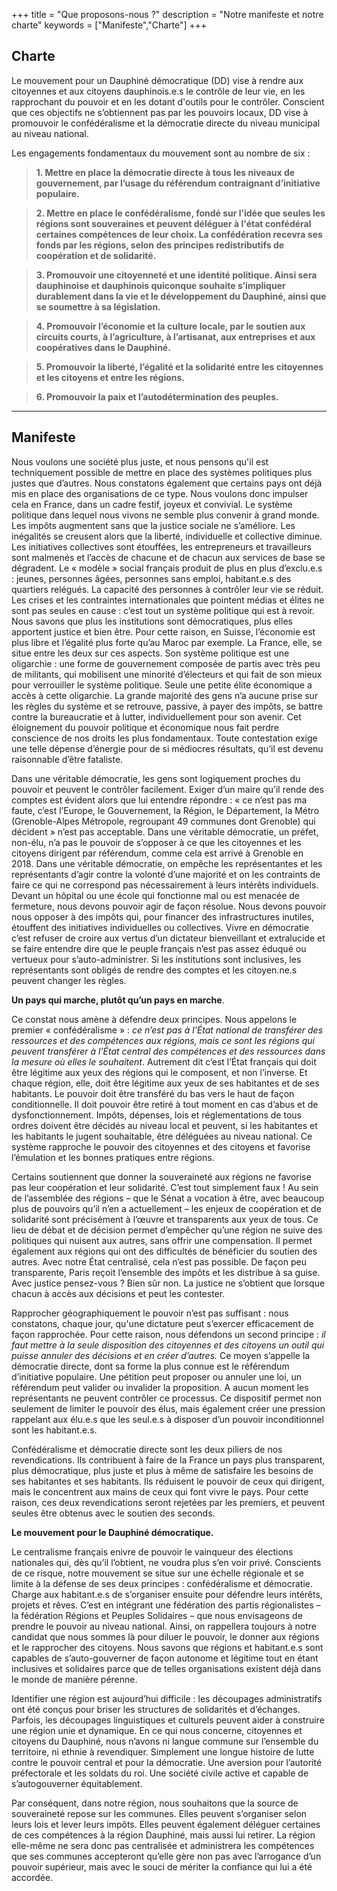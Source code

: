 +++ title = "Que proposons-nous ?" description = "Notre manifeste et notre
charte" keywords = ["Manifeste","Charte"] +++

## Charte

Le mouvement pour un Dauphiné démocratique (DD) vise à rendre aux citoyennes et
aux citoyens dauphinois.e.s le contrôle de leur vie, en les rapprochant du
pouvoir et en les dotant d'outils pour le contrôler. Conscient que ces objectifs
ne s’obtiennent pas par les pouvoirs locaux, DD vise à promouvoir le
confédéralisme et la démocratie directe du niveau municipal au niveau national.

Les engagements fondamentaux du mouvement sont au nombre de six :

> **1. Mettre en place la démocratie directe à tous les niveaux de gouvernement,
> par l’usage du référendum contraignant d’initiative populaire.**

> **2. Mettre en place le confédéralisme, fondé sur l’idée que seules les
> régions sont souveraines et peuvent déléguer à l'état confédéral certaines
> compétences de leur choix. La confédération recevra ses fonds par les régions,
> selon des principes redistributifs de coopération et de solidarité.**

> **3. Promouvoir une citoyenneté et une identité politique. Ainsi sera
> dauphinoise et dauphinois quiconque souhaite s’impliquer durablement dans la
> vie et le développement du Dauphiné, ainsi que se soumettre à sa
> législation.**

> **4. Promouvoir l’économie et la culture locale, par le soutien aux circuits
> courts, à l’agriculture, à l’artisanat, aux entreprises et aux coopératives
> dans le Dauphiné.**

> **5. Promouvoir la liberté, l’égalité et la solidarité entre les citoyennes et
> les citoyens et entre les régions.**

> **6. Promouvoir la paix et l’autodétermination des peuples.**

---

## Manifeste

Nous voulons une société plus juste, et nous pensons qu'il est techniquement
possible de mettre en place des systèmes politiques plus justes que d’autres.
Nous constatons également que certains pays ont déjà mis en place des
organisations de ce type. Nous voulons donc impulser cela en France, dans un
cadre festif, joyeux et convivial. Le système politique dans lequel nous vivons
ne semble plus convenir à grand monde. Les impôts augmentent sans que la justice
sociale ne s’améliore. Les inégalités se creusent alors que la liberté,
individuelle et collective diminue. Les initiatives collectives sont étouffées,
les entrepreneurs et travailleurs sont malmenés et l’accès de chacune et de
chacun aux services de base se dégradent. Le « modèle » social français produit
de plus en plus d’exclu.e.s : jeunes, personnes âgées, personnes sans emploi,
habitant.e.s des quartiers relégués. La capacité des personnes à contrôler leur
vie se réduit. Les crises et les contraintes internationales que pointent médias
et élites ne sont pas seules en cause : c’est tout un système politique qui est
à revoir. Nous savons que plus les institutions sont démocratiques, plus elles
apportent justice et bien être. Pour cette raison, en Suisse, l’économie est
plus libre et l’égalité plus forte qu’au Maroc par exemple. La France, elle, se
situe entre les deux sur ces aspects. Son système politique est une oligarchie :
une forme de gouvernement composée de partis avec très peu de militants, qui
mobilisent une minorité d’électeurs et qui fait de son mieux pour verrouiller le
système politique. Seule une petite élite économique a accès à cette oligarchie.
La grande majorité des gens n’a aucune prise sur les règles du système et se
retrouve, passive, à payer des impôts, se battre contre la bureaucratie et à
lutter, individuellement pour son avenir. Cet éloignement du pouvoir politique
et économique nous fait perdre conscience de nos droits les plus fondamentaux.
Toute contestation exige une telle dépense d’énergie pour de si médiocres
résultats, qu’il est devenu raisonnable d’être fataliste.

Dans une véritable démocratie, les gens sont logiquement proches du pouvoir et
peuvent le contrôler facilement. Exiger d’un maire qu’il rende des comptes est
évident alors que lui entendre répondre : « ce n’est pas ma faute, c’est
l’Europe, le Gouvernement, la Région, le Département, la Métro (Grenoble-Alpes
Métropole, regroupant 49 communes dont Grenoble) qui décident » n’est pas
acceptable. Dans une véritable démocratie, un préfet, non-élu, n’a pas le
pouvoir de s’opposer à ce que les citoyennes et les citoyens dirigent par
référendum, comme cela est arrivé à Grenoble en 2018. Dans une véritable
démocratie, on empêche les représentantes et les représentants d’agir contre la
volonté d’une majorité et on les contraints de faire ce qui ne correspond pas
nécessairement à leurs intérêts individuels. Devant un hôpital ou une école qui
fonctionne mal ou est menacée de fermeture, nous devons pouvoir agir de façon
résolue. Nous devons pouvoir nous opposer à des impôts qui, pour financer des
infrastructures inutiles, étouffent des initiatives individuelles ou
collectives. Vivre en démocratie c’est refuser de croire aux vertus d’un
dictateur bienveillant et extralucide et se faire entendre dire que le peuple
français n’est pas assez éduqué ou vertueux pour s’auto-administrer. Si les
institutions sont inclusives, les représentants sont obligés de rendre des
comptes et les citoyen.ne.s peuvent changer les règles.


**Un pays qui marche, plutôt qu’un pays en marche**.

Ce constat nous amène à défendre deux principes. Nous appelons le premier «
confédéralisme » : *ce n’est pas à l’État national de transférer des ressources
et des compétences aux régions, mais ce sont les régions qui peuvent transférer
à l’État central des compétences et des ressources dans la mesure où elles le
souhaitent*. Autrement dit c’est l’État français qui doit être légitime aux yeux
des régions qui le composent, et non l’inverse. Et chaque région, elle, doit
être légitime aux yeux de ses habitantes et de ses habitants. Le pouvoir doit
être transféré du bas vers le haut de façon conditionnelle. Il doit pouvoir être
retiré à tout moment en cas d’abus et de dysfonctionnement. Impôts, dépenses,
lois et réglementations de tous ordres doivent être décidés au niveau local et
peuvent, si les habitantes et les habitants le jugent souhaitable, être
déléguées au niveau national. Ce système rapproche le pouvoir des citoyennes et
des citoyens et favorise l’émulation et les bonnes pratiques entre régions.

Certains soutiennent que donner la souveraineté aux régions ne favorise pas leur
coopération et leur solidarité. C’est tout simplement faux ! Au sein de
l’assemblée des régions – que le Sénat a vocation à être, avec beaucoup plus de
pouvoirs qu’il n’en a actuellement – les enjeux de coopération et de solidarité
sont précisément à l’œuvre et transparents aux yeux de tous. Ce lieu de débat et
de décision permet d’empêcher qu’une région ne suive des politiques qui nuisent
aux autres, sans offrir une compensation. Il permet également aux régions qui
ont des difficultés de bénéficier du soutien des autres. Avec notre État
centralisé, cela n’est pas possible. De façon peu transparente, Paris reçoit
l’ensemble des impôts et les distribue à sa guise. Avec justice pensez-vous ?
Bien sûr non. La justice ne s’obtient que lorsque chacun à accès aux décisions
et peut les contester.

Rapprocher géographiquement le pouvoir n’est pas suffisant : nous constatons,
chaque jour, qu'une dictature peut s’exercer efficacement de façon rapprochée.
Pour cette raison, nous défendons un second principe : *il faut mettre à la
seule disposition des citoyennes et des citoyens un outil qui puisse annuler des
décisions et en créer d’autres.* Ce moyen s’appelle la démocratie directe, dont
sa forme la plus connue est le référendum d’initiative populaire. Une pétition
peut proposer ou annuler une loi, un référendum peut valider ou invalider la
proposition. A aucun moment les représentants ne peuvent contrôler ce processus.
Ce dispositif permet non seulement de limiter le pouvoir des élus, mais
également créer une pression rappelant aux élu.e.s que les seul.e.s à disposer
d’un pouvoir inconditionnel sont les habitant.e.s.

Confédéralisme et démocratie directe sont les deux piliers de nos
revendications. Ils contribuent à faire de la France un pays plus transparent,
plus démocratique, plus juste et plus à même de satisfaire les besoins de ses
habitantes et ses habitants. Ils réduisent le pouvoir de ceux qui dirigent, mais
le concentrent aux mains de ceux qui font vivre le pays. Pour cette raison, ces
deux revendications seront rejetées par les premiers, et peuvent seules être
obtenus avec le soutien des seconds.

**Le mouvement pour le Dauphiné démocratique.**

Le centralisme français enivre de pouvoir le vainqueur des élections nationales
qui, dès qu’il l’obtient, ne voudra plus s’en voir privé. Conscients de ce
risque, notre mouvement se situe sur une échelle régionale et se limite à la
défense de ses deux principes : confédéralisme et démocratie. Charge aux
habitant.e.s de s’organiser ensuite pour défendre leurs intérêts, projets et
rêves. C’est en intégrant une fédération des partis régionalistes – la
fédération Régions et Peuples Solidaires – que nous envisageons de prendre le
pouvoir au niveau national. Ainsi, on rappellera toujours à notre candidat que
nous sommes là pour diluer le pouvoir, le donner aux régions et le rapprocher
des citoyens. Nous savons que régions et habitant.e.s sont capables de
s’auto-gouverner de façon autonome et légitime tout en étant inclusives et
solidaires parce que de telles organisations existent déjà dans le monde de
manière pérenne.

Identifier une région est aujourd’hui difficile : les découpages administratifs
ont été conçus pour briser les structures de solidarités et d’échanges. Parfois,
les découpages linguistiques et culturels peuvent aider à construire une région
unie et dynamique. En ce qui nous concerne, citoyennes et citoyens du Dauphiné,
nous n’avons ni langue commune sur l’ensemble du territoire, ni ethnie à
revendiquer. Simplement une longue histoire de lutte contre le pouvoir central
et pour la démocratie. Une aversion pour l’autorité préfectorale et les soldats
du roi. Une société civile active et capable de s’autogouverner équitablement. 

Par conséquent, dans notre région, nous souhaitons que la source de souveraineté
repose sur les communes. Elles peuvent s’organiser selon leurs lois et lever
leurs impôts. Elles peuvent également déléguer certaines de ces compétences à la
région Dauphiné, mais aussi lui retirer. La région elle-même ne sera donc pas
centralisée et administrera les compétences que ses communes accepteront qu’elle
gère non pas avec l’arrogance d’un pouvoir supérieur, mais avec le souci de
mériter la confiance qui lui a été accordée.
